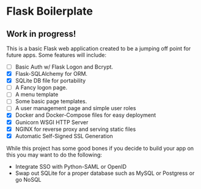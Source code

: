 # Flask Boilerplate
## Work in progress!

This is a basic Flask web application created to be a jumping off point for future apps. Some features will include:
- [ ] Basic Auth w/ Flask Logon and Bcrypt.
- [X] Flask-SQLAlchemy for ORM.
- [X] SQLite DB file for portability
- [ ] A Fancy logon page.
- [ ] A menu template
- [ ] Some basic page templates.
- [ ] A user management page and simple user roles
- [X] Docker and Docker-Compose files for easy deployment
- [X] Gunicorn WSGI HTTP Server
- [X] NGINX for reverse proxy and serving static files
- [X] Automatic Self-Signed SSL Generation

While this project has some good bones if you decide to build your app on this you may want to do the following:
- Integrate SSO with Python-SAML or OpenID
- Swap out SQLite for a proper database such as MySQL or Postgress or go NoSQL
